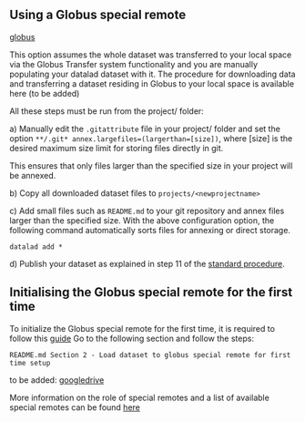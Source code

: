 
## Using a Globus special remote  

[globus](https://github.com/CONP-PCNO/git-annex-remote-globus) 


This option assumes the whole dataset was transferred to your local space via the Globus Transfer system functionality and you are manually populating your datalad dataset with it. 
The procedure for downloading data and transferring a dataset residing in Globus to your local space is available here (to be added)

All these steps must be run from the project/<newprojectname> folder:

a) Manually edit the ```.gitattribute``` file in your project/<newprojectname> folder and set the option ```**/.git* annex.largefiles=(largerthan=[size])```, where [size] is the desired maximum size limit for storing files directly in git.

This ensures that only files larger than the specified size in your project will be annexed.

b) Copy all downloaded dataset files to ``projects/<newprojectname>``

c) Add small files such as ```README.md``` to your git repository and annex files larger than the specified size. With the above configuration option, the following command automatically sorts files for annexing or direct storage.

  ```
  datalad add *
  ```
  
d) Publish your dataset as explained in step 11 of the [standard procedure](https://github.com/CONP-PCNO/conp-documentation/datalad_dataset_addition_experimental.md).


## Initialising the Globus special remote for the first time 

To initialize the Globus special remote for the first time, it is required to follow this [guide](https://github.com/CONP-PCNO/globus_tools)
 Go to the following section and follow the steps:
  
  ``README.md Section 2 - Load dataset to globus special remote for first time setup``




to be added: [googledrive](https://github.com/Lykos153/git-annex-remote-googledrive)

More information on the role of special remotes and a list of available special remotes can be found [here](http://git-annex.branchable.com/special_remotes/)
